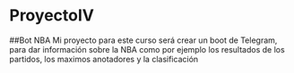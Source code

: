 # ProyectoIV

##Bot NBA
Mi proyecto para este curso será crear un boot de Telegram, para dar información sobre la NBA como por ejemplo los resultados de los partidos, los maximos anotadores y la clasificación 
